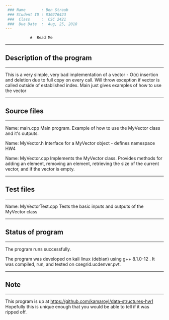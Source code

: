 ```yaml
---
 ### Name       : Ben Straub         
 ### Student ID : 830276423                
 ###  Class     :  CSC 2421           
 ###  Due Date  :  Aug, 25, 2018
---
```


               #  Read Me

---
## Description of the program
---

This is a very simple, very bad implementation of a vector - O(n) insertion and deletion due to 
full copy on every call. Will throw exception if vector is called outside of established index. 
Main just gives examples of how to use the vector

---
##  Source files
---

Name:  main.cpp
    Main program.  Example of how to use the MyVector class and it's outputs.

Name:  MyVector.h
    Interface for a MyVector object - defines namespace HW4
    
Name: MyVector.cpp
    Implements the MyVector class. Provides methods for adding an element, removing an element, 
    retrieving the size of the current vector, and if the vector is empty.

---
## Test files
---

Name:  MyVectorTest.cpp
    Tests the basic inputs and outputs of the MyVector class

---   
## Status of program
---
   The program runs successfully.  
   
   The program was developed on kali linux (debian) using g++ 8.1.0-12 . It was 
   compiled, run, and tested on csegrid.ucdenver.pvt.

---
## Note
---
   This program is up at https://github.com/kamaroyl/data-structures-hw1
   Hopefully this is unique enough that you would be able to tell if it was ripped off.

